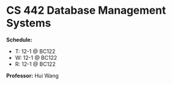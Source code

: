 # CS 442 Database Management Systems

**Schedule:**
* T: 12-1 @ BC122
* W: 12-1 @ BC122
* R: 12-1 @ BC122

**Professor:** Hui Wang
